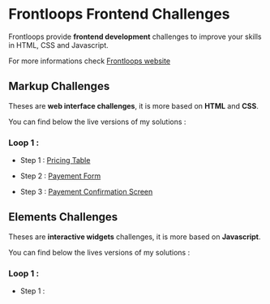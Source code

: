 # Frontloops Frontend Challenges

Frontloops provide **frontend development** challenges to improve your skills in HTML, CSS and Javascript.

For more informations check [Frontloops website](https://frontloops.io/)

## Markup Challenges

Theses are **web interface challenges**, it is more based on **HTML** and **CSS**.

You can find below the live versions of my solutions :

### Loop 1 :

- Step 1 : [Pricing Table](https://zathio.github.io/frontloops-challenges/markup-challenges/loop1-step1/)

- Step 2 : [Payement Form](https://zathio.github.io/frontloops-challenges/markup-challenges/loop1-step2/)

- Step 3 : [Payement Confirmation Screen](https://zathio.github.io/frontloops-challenges/markup-challenges/loop1-step3/)

## Elements Challenges

Theses are **interactive widgets** challenges, it is more based on **Javascript**.

You can find below the lives versions of my solutions :

### Loop 1 :

- Step 1 :